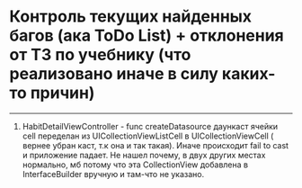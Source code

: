 #  Контроль текущих найденных багов (ака ToDo List) + отклонения от ТЗ по учебнику (что реализовано иначе в силу каких-то причин)

-----

1) HabitDetailViewController -  func createDatasource 
даункаст ячейки cell переделан из UICollectionViewListCell в UICollectionViewCell ( вернее убран каст, т.к она и так такая). Иначе происходит fail to cast и приложение падает. Не нашел почему, в двух других местах нормально, мб потому что эта CollectionView добавлена в InterfaceBuilder вручную и там-что не указано.


